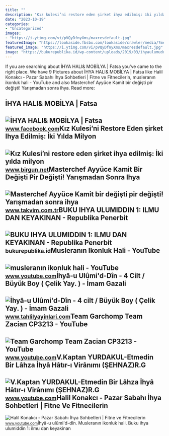 ```yaml
---
title: ""
description: "Kız kulesi’ni restore eden şirket ihya edilmiş: i̇ki yılda milyon"
date: "2023-10-19"
categories:
- "Uncategorized"
images:
- "https://i.ytimg.com/vi/pVQyDfnyXms/maxresdefault.jpg"
featuredImage: "https://lookaside.fbsbx.com/lookaside/crawler/media/?media_id=100043650084704"
featured_image: "https://i.ytimg.com/vi/pVQyDfnyXms/maxresdefault.jpg"
image: "https://bukurepublika.id/wp-content/uploads/2019/03/ihyaulumuddin-1-768x1143.jpg"
---
```


If you are searching about İHYA HALI&amp; MOBİLYA | Fatsa you've came to the right place. We have 9 Pictures about İHYA HALI&amp; MOBİLYA | Fatsa like Halil Konakcı - Pazar Sabahı İhya Sohbetleri | Fitne ve Fitnecilerin, musleranın ikonluk hali - YouTube and also Masterchef Ayyüce Kamit bir değişti pir değişti! Yarışmadan sonra ihya. Read more:

İHYA HALI&amp; MOBİLYA | Fatsa
------------------------------

 ![İHYA HALI& MOBİLYA | Fatsa](https://lookaside.fbsbx.com/lookaside/crawler/media/?media_id=100043650084704) <small>www.facebook.com</small>Kız Kulesi’ni Restore Eden şirket Ihya Edilmiş: İki Yılda Milyon
----------------------------------------------------------------

 ![Kız Kulesi’ni restore eden şirket ihya edilmiş: İki yılda milyon](https://static.birgun.net/resim/haber-detay-resim/2022/09/06/kiz-kulesi-ni-restore-eden-sirket-ihya-edilmis-iki-yilda-milyon-liralik-ihaleler-1060477-5.jpg) <small>www.birgun.net</small>Masterchef Ayyüce Kamit Bir Değişti Pir Değişti! Yarışmadan Sonra Ihya
----------------------------------------------------------------------

 ![Masterchef Ayyüce Kamit bir değişti pir değişti! Yarışmadan sonra ihya](https://iatkv.tmgrup.com.tr/71eb96/600/314/0/0/1200/628?u=https:%2f%2fitkv.tmgrup.com.tr%2falbum%2f2021%2f03%2f30%2fmasterchef-ayyuce-kamit-bir-degisti-pir-degisti-yarismadan-sonra-ihya-olanlar-kulubune-katildi-son-hali-saskina-cevirdi-1617110159947.jpg) <small>www.takvim.com.tr</small>BUKU IHYA ULUMIDDIN 1: ILMU DAN KEYAKINAN - Republika Penerbit
--------------------------------------------------------------

 ![BUKU IHYA ULUMIDDIN 1: ILMU DAN KEYAKINAN - Republika Penerbit](https://bukurepublika.id/wp-content/uploads/2019/03/ihyaulumuddin-1-768x1143.jpg) <small>bukurepublika.id</small>Musleranın Ikonluk Hali - YouTube
---------------------------------

 ![musleranın ikonluk hali - YouTube](https://i.ytimg.com/vi/IA9IG_RYRP4/maxres2.jpg?sqp=-oaymwEoCIAKENAF8quKqQMcGADwAQH4AZQDgALQBYoCDAgAEAEYVSBlKDQwDw==&rs=AOn4CLBIqtUYhf6EQ-1qCuNISK4i15IHyA) <small>www.youtube.com</small>İhyâ-u Ulûmi'd-Dîn - 4 Cilt / Büyük Boy ( Çelik Yay. ) - İmam Gazali
--------------------------------------------------------------------

 ![İhyâ-u Ulûmi'd-Dîn - 4 cilt / Büyük Boy ( Çelik Yay. ) - İmam Gazali](https://www.tahlilyayinlari.com/_contents/808_e29474322544.jpg) <small>www.tahlilyayinlari.com</small>Team Garchomp Team Zacian CP3213 - YouTube
------------------------------------------

 ![Team Garchomp Team Zacian CP3213 - YouTube](https://i.ytimg.com/vi/HYLCwcE-Dgc/maxres2.jpg?sqp=-oaymwEoCIAKENAF8quKqQMcGADwAQH4AYwCgALgA4oCDAgAEAEYRSBHKGUwDw==&rs=AOn4CLC_ulBvmvqa2cf2uT56Qfk3FCYaDA) <small>www.youtube.com</small>V.Kaptan YURDAKUL-Etmedin Bir Lâhza İhyâ Hâtır-ı Virânımı (ŞEHNAZ)R.G
---------------------------------------------------------------------

 ![V.Kaptan YURDAKUL-Etmedin Bir Lâhza İhyâ Hâtır-ı Virânımı (ŞEHNAZ)R.G](https://i.ytimg.com/vi/pVQyDfnyXms/maxresdefault.jpg) <small>www.youtube.com</small>Halil Konakcı - Pazar Sabahı İhya Sohbetleri | Fitne Ve Fitnecilerin
--------------------------------------------------------------------

 ![Halil Konakcı - Pazar Sabahı İhya Sohbetleri | Fitne ve Fitnecilerin](https://i.ytimg.com/vi/Oh7BWw0PpMg/maxresdefault.jpg) <small>www.youtube.com</small>İhyâ-u ulûmi'd-dîn. Musleranın ikonluk hali. Buku ihya ulumiddin 1: ilmu dan keyakinan
